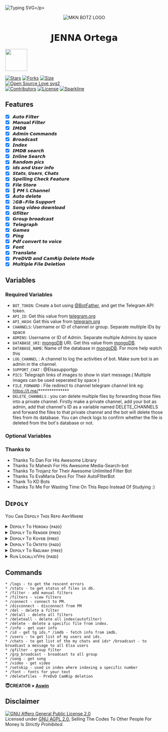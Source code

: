 ![Typing SVG](https://readme-typing-svg.herokuapp.com/?lines=𝗪𝗘𝗟𝗖𝗢𝗠E+𝗧𝗢+𝗝𝗘𝗡𝗡𝗔𝗢𝗿𝘁𝗲𝗴𝗮+𝐁𝐎𝐓!;𝗖𝗥𝗘𝗔𝗧𝗘𝗗+𝗕𝗬+𝗧𝗘𝗔𝗠+𝗠𝗿𝗬𝗞+𝗕𝗢𝗧S!;𝗔+𝗦𝗜𝗠𝗣𝗟𝗘+𝗧𝗚+𝗔𝗨𝗧𝗢𝗙𝗜𝗟𝗧𝗘𝗥+𝗕𝗢𝗧!)</p>
<p align="center">
  <img src="https://te.legra.ph/file/0c37def109efc61f598d4.jpg" alt="MKN BOTZ LOGO">
</p>
<h1 align="center">
  <b> 𝗝𝗘𝗡𝗡𝗔 𝗢𝗿𝘁𝗲𝗴𝗮</b>
</h1>

<a href="https://t.me/CCHDMovie">
  <img src="https://img.shields.io/badge/Join-blue?logo=telegram" width="70">

[![Stars](https://img.shields.io/github/stars/CrazyDeveloperTG/Doctor-Strange?style=flat-square&color=yellow)](https://github.com/CrazyDeveloperTG/Doctor-Strange/stargazers)
[![Forks](https://img.shields.io/github/forks/CrazyDeveloperTG/Doctor-Strange?style=flat-square&color=orange)](https://github.com/CrazyDeveloperTG/Doctor-Strange/fork)
[![Size](https://img.shields.io/github/repo-size/CrazyDeveloperTG/Doctor-Strange?style=flat-square&color=green)](https://github.com/CrazyDeveloperTG/Doctor-Strange)   
[![Open Source Love svg2](https://badges.frapsoft.com/os/v2/open-source.svg?v=103)](https://github.com/CrazyDeveloperTG/Doctor-Strange)   
[![Contributors](https://img.shields.io/github/contributors/CrazyDeveloperTG/Doctor-Strange?style=flat-square&color=green)](https://github.com/CrazyDeveloperTG/Doctor-Strange/graphs/contributors)
[![License](https://img.shields.io/badge/License-AGPL-blue)](https://github.com/CrazyDeveloperTG/Doctor-Strange/blob/main/LICENSE)
[![Sparkline](https://stars.medv.io/CrazyDeveloperTG/Doctor-Strange.svg)](https://stars.medv.io/CrazyDeveloperTG/Doctor-Strange)
## Features

- [x] 𝘼𝙪𝙩𝙤 𝙁𝙞𝙡𝙩𝙚𝙧
- [x] 𝙈𝙖𝙣𝙪𝙖𝙡 𝙁𝙞𝙡𝙩𝙚𝙧
- [x] 𝙄𝙈𝘿𝘽
- [x] 𝘼𝙙𝙢𝙞𝙣 𝘾𝙤𝙢𝙢𝙖𝙣𝙙𝙨
- [x] 𝘽𝙧𝙤𝙖𝙙𝙘𝙖𝙨𝙩
- [x] 𝙄𝙣𝙙𝙚𝙭
- [x] 𝙄𝙈𝘿𝘽 𝙨𝙚𝙖𝙧𝙘𝙝
- [x] 𝙄𝙣𝙡𝙞𝙣𝙚 𝙎𝙚𝙖𝙧𝙘𝙝
- [x] 𝙍𝙖𝙣𝙙𝙤𝙢 𝙥𝙞𝙘𝙨
- [x] 𝙞𝙙𝙨 𝙖𝙣𝙙 𝙐𝙨𝙚𝙧 𝙞𝙣𝙛𝙤
- [x] 𝙎𝙩𝙖𝙩𝙨, 𝙐𝙨𝙚𝙧𝙨, 𝘾𝙝𝙖𝙩𝙨
- [x] 𝙎𝙥𝙚𝙡𝙡𝙞𝙣𝙜 𝘾𝙝𝙚𝙘𝙠 𝙁𝙚𝙖𝙩𝙪𝙧𝙚
- [x] 𝙁𝙞𝙡𝙚 𝙎𝙩𝙤𝙧𝙚
- [x] 📂 𝙋𝙈 & 𝘾𝙝𝙖𝙣𝙣𝙚𝙡
- [x] 𝘼𝙪𝙩𝙤 𝙙𝙚𝙡𝙚𝙩𝙚
- [x] 2𝙂𝘽+𝙁𝙞𝙡𝙚 𝙎𝙪𝙥𝙥𝙤𝙧𝙩
- [x] 𝙎𝙤𝙣𝙜 𝙫𝙞𝙙𝙚𝙤 𝙙𝙤𝙬𝙣𝙡𝙤𝙖𝙙
- [x] 𝙂𝙛𝙞𝙡𝙩𝙚𝙧
- [x] 𝙂𝙧𝙤𝙪𝙥 𝙗𝙧𝙤𝙖𝙙𝙘𝙖𝙨𝙩
- [x] 𝙏𝙚𝙡𝙚𝙜𝙧𝙖𝙥𝙝
- [x] 𝙂𝙖𝙢𝙚𝙨
- [x] 𝙋𝙞𝙣𝙜
- [x] 𝙋𝙙𝙛 𝙘𝙤𝙣𝙫𝙚𝙧𝙩 𝙩𝙤 𝙫𝙤𝙞𝙘𝙚
- [x] 𝙁𝙤𝙣𝙩
- [x] 𝙏𝙧𝙖𝙣𝙨𝙡𝙖𝙩𝙚
- [x] 𝙋𝙧𝙚𝘿𝙑𝘿 𝙖𝙣𝙙 𝘾𝙖𝙢𝙍𝙞𝙥 𝘿𝙚𝙡𝙚𝙩𝙚 𝙈𝙤𝙙𝙚
- [x] 𝙈𝙪𝙡𝙩𝙞𝙥𝙡𝙚 𝙁𝙞𝙡𝙚 𝘿𝙚𝙡𝙚𝙩𝙞𝙤𝙣

## Variables

### Required Variables
* `BOT_TOKEN`: Create a bot using [@BotFather](https://telegram.dog/BotFather), and get the Telegram API token.
* `API_ID`: Get this value from [telegram.org](https://my.telegram.org/apps)
* `API_HASH`: Get this value from [telegram.org](https://my.telegram.org/apps)
* `CHANNELS`: Username or ID of channel or group. Separate multiple IDs by space
* `ADMINS`: Username or ID of Admin. Separate multiple Admins by space
* `DATABASE_URI`: [mongoDB](https://www.mongodb.com) URI. Get this value from [mongoDB](https://www.mongodb.com).
* `DATABASE_NAME`: Name of the database in [mongoDB](https://www.mongodb.com). For more help watch this 
* `LOG_CHANNEL` : A channel to log the activities of bot. Make sure bot is an admin in the channel.
* `SUPPORT_CHAT` : @Elsasupportgp
* `PICS`: Telegraph links of images to show in start message.( Multiple images can be used seperated by space )
* `FILE_FORWARD` : File redirect to channel telegram channel link eg: https://t.me/**************
* `DELETE_CHANNELS` : you can delete multiple files by forwarding those files into a private channel. Firstly make a private channel, add your bot as admin, add that channel's ID as a variable named DELETE_CHANNELS and forward the files to that private channel and the bot will delete those files from its database. You can check logs to confirm whether the file is deleted from the bot's database or not.
### Optional Variables


 ### Thanks to 
 - Thanks To Dan For His Awesome Library
 - Thanks To Mahesh For His Awesome Media-Search-bot
 - Thanks To Trojanz for Their Awesome Unlimited Filter Bot
 - Thanks To EvaMaria Devs For Their AutoFIlterBot
 - Thank To KD Bots
 - Thanks To Me For Wasting Time On This Repo Instead Of Studying :)


</details>

## Dᴇᴘᴏʟʏ
Yᴏᴜ Cᴀɴ Dᴇᴘᴏʟʏ Tʜɪs Rᴇᴘᴏ AɴʏWʜᴇʀᴇ

<details><summary>Dᴇᴘᴏʟʏ Tᴏ Hᴇʀᴏᴋᴜ {ᴘᴀɪᴅ}</summary>
<p>
<br>
<a href="https://heroku.com/deploy?template=https://github.com/TamilanBotsZ/AwesomeFilterPro">
  <img src="https://www.herokucdn.com/deploy/button.svg" alt="Deploy">
  </a>
  </p>
  </details>

<details><summary>Dᴇᴘᴏʟʏ Tᴏ Rᴇɴᴅᴇʀ {ғʀᴇᴇ}</summary>
<p>
<br>
<a href="https://dashboard.render.com/select-repo?type=web">
  <img src="https://render.com/images/deploy-to-render-button.svg" alt="deploy-to-render">
  </a>
  </p>
  <p>
</details>
<details><summary>Dᴇᴘᴏʟʏ Tᴏ Kᴏʏᴇʙ {ғʀᴇᴇ}</summary>
<p>
<br>
<a href="https://app.koyeb.com/deploy?type=git&repository=github.com/TamilanBotsZ/AwesomeFilterPro&branch=main">
  <img src="https://www.koyeb.com/static/images/deploy/button.svg" alt="deploy-to-koyeb">
  </a>
  </p>
  <p>
</details>  
<details><summary>Dᴇᴘᴏʟʏ Tᴏ Oᴋᴛᴇᴛᴏ {ᴘᴀɪᴅ}</summary>
<p>
<br>
<a href="https://cloud.okteto.com/deploy?repository=https://github.com/TamilanBotsZ/AwesomeFilterPro">
  <img src="https://okteto.com/develop-okteto.svg" alt="deploy-to-okteto">
  </a>
  </p>
  </details>
<details><summary>Dᴇᴘᴏʟʏ Tᴏ Rᴀɪʟᴡᴀʏ {ғʀᴇᴇ}</summary>
<p>
<br>
<a href="https://railway.app/new/template?template=https%3A%2F%2Fgithub.com%2FTamilanBotsZ%2FAwesomeFilterPro">
  <img src="https://railway.app/button.svg" alt="deploy-to-railway">
  </a>
  </p>
  </details>
<details><summary>Rᴜɴ Lᴏᴄᴀʟʟʏ/Vᴘs {ᴘᴀɪᴅ}</summary>
<p>
You must have the latest version of <a href="golang.org">go</a> installed first
<pre>
git clone https://github.com/TamilanBotsZ/AwesomeFilterPro
cd AwesomeFilterPro
go build .
./AwesomeFilterPro
</pre>
</p>
</details>

## Commands

```
* /logs - to get the rescent errors
* /stats - to get status of files in db.
* /filter - add manual filters
* /filters - view filters
* /connect - connect to PM.
* /disconnect - disconnect from PM
* /del - delete a filter
* /delall - delete all filters
* /deleteall - delete all index(autofilter)
* /delete - delete a specific file from index.
* /info - get user info
* /id - get tg ids.* /imdb - fetch info from imdb.
* /users - to get list of my users and ids.
* /chats - to get list of the my chats and ids* /broadcast - to broadcast a message to all Elsa users
* /gfilter - group filter
* /grp_broadcast - broadcast to all group
* /song - get song
* /video - get video
* /setskip - used in index where indexing a specific number
* /font - fonts for your text
* /deletefiles - PreDvD CamRip deletion
```
<b> 😇CREATOR » [Aswin](https://t.me/Aswin_pm_Bot)</b>

## Disclaimer
[![GNU Affero General Public License 2.0](https://www.gnu.org/graphics/agplv3-155x51.png)](https://www.gnu.org/licenses/agpl-3.0.en.html#header)    
Licensed under [GNU AGPL 2.0.](https://github.com/Devil-Botz/Elsa-V3/blob/main/LICENSE)
Selling The Codes To Other People For Money Is *Strictly Prohibited*.
